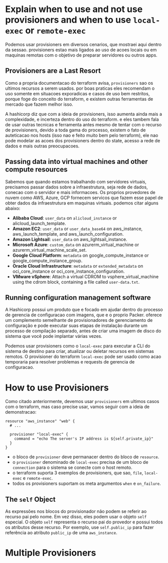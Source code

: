 # Explain when to use and not use provisioners and when to use `local-exec` or `remote-exec`
Podemos usar provisioners em diversos cenarios, que mostraei aqui dentro da sessao. provisioners estao mais ligados ao uso de acoes locais ou em maquinas remotas com o objetivo de preparar servidores ou outros apps.

## Provisioners are a Last Resort
Como a propria documentacao do terraform avisa, `provisioners` sao os ultimos recursos a serem usados. por boas praticas eles recomendam o uso somente em situacoes exporadicas e casos de uso bem restritos, porque foge do conceito do terraform, e existem outras ferramentas de mercado que fazem melhor isso.

A hashicorp diz que com a ideia de provisioners, isso aumenta ainda mais a complexidade, e incerteza dentro do uso do terraform. e eles tambem fala de usar outras tecnicas e ferramenta antes mesmo de tentar com o recurso de provisioners, devido a toda gama do processo, existem o fato de auteticacao nos hosts (isso nao e feito muito bem pelo terraform), ele nao pode modelar as acoes dos provisioners dentro do state, acesso a rede de dados e mais outras preocupacoes.

## Passing data into virtual machines and other compute resources
Sabemos que quando estamos trabalhando com servidores virtuais, precisamos passar dados sobre a infraestrutura, seja rede de dados, conecao com o servidor e mais informacoes. Os proprios provedores de nuvem como AWS, Azure, GCP fornecem servicos que fazem esse papel de obter dados da infraestrutura em maquinas virtuais. podemos citar alguns abaixo:

- **Alibaba Cloud**: `user_data` on `alicloud_instance` or alicloud_launch_template.
- **Amazon EC2**: `user_data` or `user_data_base64` on aws_instance, aws_launch_template, and aws_launch_configuration.
- **Amazon Lightsail**: `user_data` on aws_lightsail_instance.
- **Microsoft Azure**: `custom_data` on azurerm_virtual_machine or azurerm_virtual_machine_scale_set.
- **Google Cloud Platform**: `metadata` on google_compute_instance or google_compute_instance_group.
- **Oracle Cloud Infrastructure**: `metadata` or `extended_metadata` on oci_core_instance or oci_core_instance_configuration.
- **VMware vSphere**: Attach a virtual CDROM to vsphere_virtual_machine using the cdrom block, containing a file called `user-data.txt`.

## Running configuration management software
A Hashicorp possui um produto que e focado em ajudar dentro do processo de gerencia de configuracao com imagens, que e o proprio Packer. oferece um complemento semelhante de provisionadores de gerenciamento de configuração e pode executar suas etapas de instalação durante um processo de compilação separado, antes de criar uma imagem de disco do sistema que você pode implantar várias vezes.

Podemos usar provisioners como o `local-exec` para executar a CLI do sistema de destino para criar, atualizar ou deletar recursos em sistemas remotos. O provisioner do terraform `local-exec` pode ser usado como acao temporaria para resolver problemas e requests de gerencia de configuracao.

# How to use Provisioners
Como citado anteriormente, devemos usar `provisioners` em ultimos casos com o terraform, mas caso precise usar, vamos seguir com a ideia de demonstracao:

```hcl
resource "aws_instance" "web" {
  # ...

  provisioner "local-exec" {
    command = "echo The server's IP address is ${self.private_ip}"
  }
}
```

- o bloco de `provisioner` deve permanacer dentro do bloco de `resource`.
- o `provisioner` denominado de `local-exec` precisa de um bloco de `connection` para o sistema se conecte com o host remoto.
- o terraform suporta 3 exemplos de provisioners, que sao, `file`, `local-exec` e `remote-exec`.
- todos os provisioners suportam os meta argumentos `when` e `on_failure`.

## The `self` Object
As expressões nos blocos do provisionador não podem se referir ao recurso pai pelo nome. Em vez disso, eles podem usar o objeto `self` especial. O objeto `self` representa o recurso pai do provedor e possui todos os atributos desse recurso. Por exemplo, use `self.public_ip` para fazer referência ao atributo `public_ip` de uma `aws_instance`.

# Multiple Provisioners
